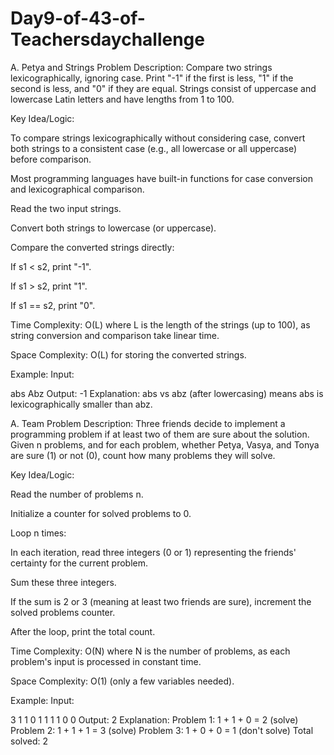 # Day9-of-43-of-Teachersdaychallenge
A. Petya and Strings
Problem Description: Compare two strings lexicographically, ignoring case. Print "-1" if the first is less, "1" if the second is less, and "0" if they are equal. Strings consist of uppercase and lowercase Latin letters and have lengths from 1 to 100.

Key Idea/Logic:

To compare strings lexicographically without considering case, convert both strings to a consistent case (e.g., all lowercase or all uppercase) before comparison.

Most programming languages have built-in functions for case conversion and lexicographical comparison.

Read the two input strings.

Convert both strings to lowercase (or uppercase).

Compare the converted strings directly:

If s1 < s2, print "-1".

If s1 > s2, print "1".

If s1 == s2, print "0".

Time Complexity: O(L) where L is the length of the strings (up to 100), as string conversion and comparison take linear time.

Space Complexity: O(L) for storing the converted strings.

Example:
Input:

abs
Abz
Output: -1
Explanation: abs vs abz (after lowercasing) means abs is lexicographically smaller than abz.



 A. Team
Problem Description: Three friends decide to implement a programming problem if at least two of them are sure about the solution. Given n problems, and for each problem, whether Petya, Vasya, and Tonya are sure (1) or not (0), count how many problems they will solve.

Key Idea/Logic:

Read the number of problems n.

Initialize a counter for solved problems to 0.

Loop n times:

In each iteration, read three integers (0 or 1) representing the friends' certainty for the current problem.

Sum these three integers.

If the sum is 2 or 3 (meaning at least two friends are sure), increment the solved problems counter.

After the loop, print the total count.

Time Complexity: O(N) where N is the number of problems, as each problem's input is processed in constant time.

Space Complexity: O(1) (only a few variables needed).


Example:
Input:

3
1 1 0
1 1 1
1 0 0
Output: 2
Explanation:
Problem 1: 1 + 1 + 0 = 2 (solve)
Problem 2: 1 + 1 + 1 = 3 (solve)
Problem 3: 1 + 0 + 0 = 1 (don't solve)
Total solved: 2

